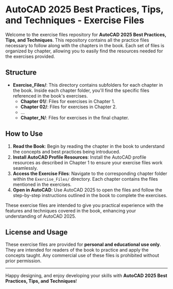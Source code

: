 # AutoCAD 2025 Best Practices, Tips, and Techniques - Exercise Files

Welcome to the exercise files repository for **AutoCAD 2025 Best Practices, Tips, and Techniques**. This repository contains all the practice files necessary to follow along with the chapters in the book. Each set of files is organized by chapter, allowing you to easily find the resources needed for the exercises provided.

## Structure

- **Exercise_Files/**: This directory contains subfolders for each chapter in the book. Inside each chapter folder, you'll find the specific files referenced in the book's exercises.
  - **Chapter 01/**: Files for exercises in Chapter 1.
  - **Chapter 02/**: Files for exercises in Chapter 2.
  - ...
  - **Chapter_N/**: Files for exercises in the final chapter.

## How to Use

1. **Read the Book**: Begin by reading the chapter in the book to understand the concepts and best practices being introduced.
2. **Install AutoCAD Profile Resources**: Install the AutoCAD profile resources as described in Chapter 1 to ensure your exercise files work seamlessly.
3. **Access the Exercise Files**: Navigate to the corresponding chapter folder within the `Exercise_Files/` directory. Each chapter contains the files mentioned in the exercises.
4. **Open in AutoCAD**: Use AutoCAD 2025 to open the files and follow the step-by-step instructions outlined in the book to complete the exercises.

These exercise files are intended to give you practical experience with the features and techniques covered in the book, enhancing your understanding of AutoCAD 2025.

## License and Usage

These exercise files are provided for **personal and educational use only**. They are intended for readers of the book to practice and apply the concepts taught. Any commercial use of these files is prohibited without prior permission.

---

Happy designing, and enjoy developing your skills with **AutoCAD 2025 Best Practices, Tips, and Techniques**!
